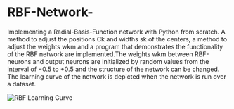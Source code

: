 # RBF-Network-
Implementing a Radial-Basis-Function network with Python from scratch. A method to
adjust the positions Ck and widths sk of the centers, a method to adjust the weights wkm
and a program that demonstrates the functionality of the RBF network are implemented.The weights wkm between RBF-neurons and output neurons are initialized by random
values from the interval of −0.5 to +0.5 and the structure of the network can be changed.
The learning curve of the network is depicted when the network is run over a dataset. 

![RBF Learning Curve](https://user-images.githubusercontent.com/48643570/166121242-0a645d07-8c01-421a-b67c-37b50a6cef31.png)
